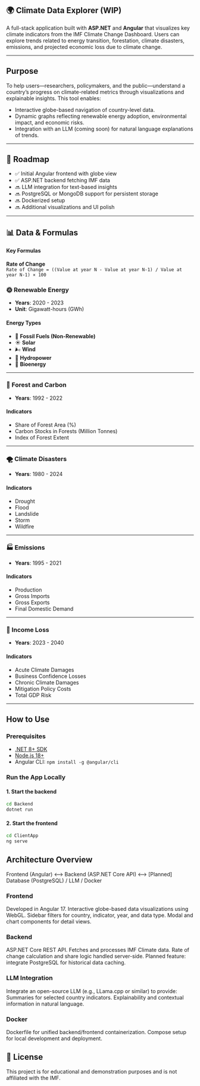 ## 🌍 Climate Data Explorer (WIP)

A full-stack application built with **ASP.NET** and **Angular** that visualizes key climate indicators from the IMF Climate Change Dashboard. Users can explore trends related to energy transition, forestation, climate disasters, emissions, and projected economic loss due to climate change.

---

## Purpose

To help users—researchers, policymakers, and the public—understand a country’s progress on climate-related metrics through visualizations and explainable insights. This tool enables:

- Interactive globe-based navigation of country-level data.
- Dynamic graphs reflecting renewable energy adoption, environmental impact, and economic risks.
- Integration with an LLM (coming soon) for natural language explanations of trends.

---

## 📌 Roadmap

- ✅ Initial Angular frontend with globe view  
- ✅ ASP.NET backend fetching IMF data  
- 🔜 LLM integration for text-based insights  
- 🔜 PostgreSQL or MongoDB support for persistent storage  
- 🔜 Dockerized setup  
- 🔜 Additional visualizations and UI polish  

---

## 📊 Data & Formulas

#### Key Formulas

**Rate of Change**  
`Rate of Change = ((Value at year N - Value at year N-1) / Value at year N-1) × 100`

### 🌞 Renewable Energy

- **Years**: 2020 - 2023  
- **Unit**: Gigawatt-hours (GWh)

#### Energy Types

- 🔴 **Fossil Fuels (Non-Renewable)** 
- ☀️ **Solar**
- 🌬️ **Wind**  
- 🌊 **Hydropower**  
- 🌱 **Bioenergy**
---

### 🌲 Forest and Carbon

- **Years**: 1992 - 2022  

#### Indicators

- Share of Forest Area (%)  
- Carbon Stocks in Forests (Million Tonnes)  
- Index of Forest Extent  
---

### 🌪️ Climate Disasters

- **Years**: 1980 - 2024  

#### Indicators

- Drought  
- Flood  
- Landslide  
- Storm  
- Wildfire  
---

### 🏭 Emissions

- **Years**: 1995 - 2021  

#### Indicators

- Production  
- Gross Imports  
- Gross Exports  
- Final Domestic Demand  
---

### 💸 Income Loss

- **Years**: 2023 - 2040  

#### Indicators

- Acute Climate Damages  
- Business Confidence Losses  
- Chronic Climate Damages  
- Mitigation Policy Costs  
- Total GDP Risk  
---

## How to Use

### Prerequisites

- [.NET 8+ SDK](https://dotnet.microsoft.com/download)
- [Node.js 18+](https://nodejs.org/)
- Angular CLI: `npm install -g @angular/cli`

### Run the App Locally

#### 1. Start the backend
```bash
cd Backend
dotnet run
```

#### 2. Start the frontend
```bash
cd ClientApp
ng serve
```

## Architecture Overview
Frontend (Angular) <--> Backend (ASP.NET Core API) <--> [Planned] Database (PostgreSQL) / LLM / Docker

### Frontend
Developed in Angular 17.
Interactive globe-based data visualizations using WebGL.
Sidebar filters for country, indicator, year, and data type.
Modal and chart components for detail views.

### Backend
ASP.NET Core REST API.
Fetches and processes IMF Climate data.
Rate of change calculation and share logic handled server-side.
Planned feature: integrate PostgreSQL for historical data caching.

### LLM Integration
Integrate an open-source LLM (e.g., LLama.cpp or similar) to provide:
Summaries for selected country indicators.
Explainability and contextual information in natural language.

### Docker
Dockerfile for unified backend/frontend containerization.
Compose setup for local development and deployment.

## 📄 License
This project is for educational and demonstration purposes and is not affiliated with the IMF. 

